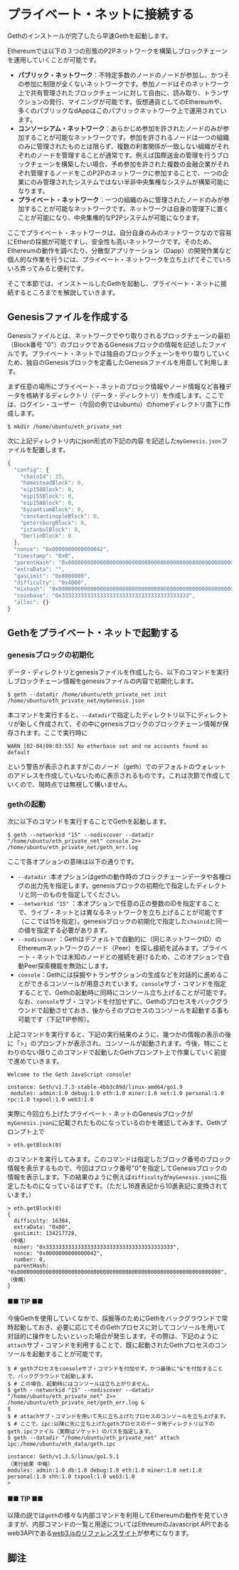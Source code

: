 # プライベート・ネットに接続する

Gethのインストールが完了したら早速Gethを起動します。

Ethereumでは以下の３つの形態のP2Pネットワークを構築しブロックチェーンを運用していくことが可能です。

* **パブリック・ネットワーク**：不特定多数のノードのノードが参加し、かつその参加に制限が全くないネットワークです。参加ノードはそのネットワーク上で共有管理されたブロックチェーンに対して自由に、読み取り、トランザクションの発行、マイニングが可能です。仮想通貨としてのEthereumや、多くのパブリックなdAppはこのパブリックネットワーク上で運用されています。
* **コンソーシアム・ネットワーク**：あらかじめ参加を許されたノードのみが参加することが可能なネットワークです。参加を許されるノードは一つの組織のみに管理されたものとは限らず、複数の利害関係が一致しない組織がそれぞれのノードを管理することが通常です。例えば国際送金の管理を行うブロックチェーンを構築したい場合、予め参加を許された複数の金融企業がそれぞれ管理するノードをこのP2Pのネットワークに参加することで、一つの企業にのみ管理されたシステムではない半非中央集権なシステムが構築可能になります。
* **プライベート・ネットワーク**：一つの組織のみに管理されたノードのみが参加することが可能なネットワークです。ネットワークは自身の管理下に置くことが可能になり、中央集権的なP2Pシステムが可能になります。

ここでプライベート・ネットワークは、自分自身のみのネットワークなので容易にEtherの採掘が可能ですし、安全性も高いネットワークです。そのため、Ethereumの動作を調べたり、分散型アプリケーション（Dapp）の開発作業など個人的な作業を行うには、プライベート・ネットワークを立ち上げてそこでいろいろ弄ってみると便利です。

そこで本節では、インストールしたGethを起動し、プライベート・ネットに接続するところまでを解説していきます。

## Genesisファイルを作成する

Genesisファイルとは、ネットワークでやり取りされるブロックチェーンの最初（Block番号 "0"）のブロックであるGenesisブロックの情報を記述したファイルです。プライベート・ネットでは独自のブロックチェーンをやり取りしていくため、独自のGenesisブロックを定義したGenesisファイルを用意して利用します。

まず任意の場所にプライベート・ネットのブロック情報やノード情報など各種データを格納するディレクトリ（データ・ディレクトリ）を作成します。ここでは、ログイン・ユーザー（今回の例ではubuntu）のhomeディレクトリ直下に作成します。

```text
$ mkdir /home/ubuntu/eth_private_net
```

次に上記ディレクトリ内にjson形式の下記の内容 を記述した`myGenesis.json`ファイルを配置します。

```javascript
{
  "config": {
    "chainId": 15,
    "homesteadBlock": 0,
    "eip150Block": 0,
    "eip155Block": 0,
    "eip158Block": 0,
    "byzantiumBlock": 0,
    "constantinopleBlock": 0,
    "petersburgBlock": 0,
    "istanbulBlock": 0,
    "berlinBlock": 0
  },
  "nonce": "0x0000000000000042",
  "timestamp": "0x0",
  "parentHash": "0x0000000000000000000000000000000000000000000000000000000000000000",
  "extraData": "",
  "gasLimit": "0x8000000",
  "difficulty": "0x4000",
  "mixhash": "0x0000000000000000000000000000000000000000000000000000000000000000",
  "coinbase": "0x3333333333333333333333333333333333333333",
  "alloc": {}
}
```

## Gethをプライベート・ネットで起動する

### genesisブロックの初期化

データ・ディレクトリとgenesisファイルを作成したら、以下のコマンドを実行しブロックチェーン情報をgenesisファイルの内容で初期化します。

```text
$ geth --datadir /home/ubuntu/eth_private_net init /home/ubuntu/eth_private_net/myGenesis.json
```

本コマンドを実行すると、`--datadir`で指定したディレクトリ以下にディレクトリが新しく作成されて、その中にgenesisブロックのブロックチェーン情報が保存されます。ここで実行時に

```text
WARN [02-04|09:03:55] No etherbase set and no accounts found as default
```

という警告が表示されますがこのノード（geth）でのデフォルトのウォレットのアドレスを作成していないために表示されるものです。これは次節で作成していくので、現時点では無視して構いません。

### gethの起動

次に以下のコマンドを実行することでGethを起動します。

```text
$ geth --networkid "15" --nodiscover --datadir "/home/ubuntu/eth_private_net" console 2>> /home/ubuntu/eth_private_net/geth_err.log
```

ここで各オプションの意味は以下の通りです。

* `--datadir` :本オプションはgethの動作時のブロックチェーンデータや各種ログの出力先を指定します。genesisブロックの初期化で指定したディレクトリと同一のものを指定してください。
* `--networkid "15"` ：本オプションで任意の正の整数のIDを指定することで、ライブ・ネットとは異なるネットワークを立ち上げることが可能です（ここでは15を指定）。genesisブロックの初期化で指定した`chainid`と同一の値を指定する必要があります。
* `--nodiscover` ：Gethはデフォルトで自動的に（同じネットワークID）のEthereumネットワークのノード（Peer）を探し接続を試みます。プライベート・ネットでは未知のノードとの接続を避けるため、このオプションで自動Peer探索機能を無効にします。
* `console`：Gethには採掘やトランザクションの生成などを対話的に進めることができるコンソールが用意されています。`console`サブ・コマンドを指定することで、Gethの起動時に同時にコンソール立ち上げることが可能です。なお、`console`サブ・コマンドを付加せずに、Gethのプロセスをバックグラウンドで起動させておき、後からそのプロセスのコンソールを起動する事も可能です（下記TIP参照）。

上記コマンドを実行すると、下記の実行結果のように、幾つかの情報の表示の後に「&gt;」のプロンプトが表示され、コンソールが起動されます。今後、特にことわりのない限りこのコマンドで起動したGethプロンプト上で作業していく前提で進めていきます。

```text
Welcome to the Geth JavaScript console!

instance: Geth/v1.7.3-stable-4bb3c89d/linux-amd64/go1.9
 modules: admin:1.0 debug:1.0 eth:1.0 miner:1.0 net:1.0 personal:1.0 rpc:1.0 txpool:1.0 web3:1.0
```

実際に今回立ち上げたプライベート・ネットのGenesisブロックが`myGenesis.json`に記載されたものになっているのかを確認してみます。Gethプロンプト上で

```text
> eth.getBlock(0)
```

のコマンドを実行してみます。このコマンドは指定したブロック番号のブロック情報を表示するもので、今回はブロック番号"0"を指定してGenesisブロックの情報を表示します。下の結果のように例えば`difficulty`が`myGenesis.json`に指定したものになっているはずです。（ただし16進表記から10進表記に変換されています。）

```text
> eth.getBlock(0)
{
  difficulty: 16384,
  extraData: "0x00",
  gasLimit: 134217728,
（中略）
  miner: "0x3333333333333333333333333333333333333333",
  nonce: "0x0000000000000042",
  number: 0,
  parentHash: "0x0000000000000000000000000000000000000000000000000000000000000000",
（後略）
}
```

#### ■■ TIP ■■

今後Gethを使用していくなかで、採掘等のためにGethをバックグラウンドで常時起動しておき、必要に応じてそのGethプロセスに対してコンソールを用いて対話的に操作をしたいといった場合が発生します。その際は、下記のように`attach`サブ・コマンドを利用することで、既に起動されたGethプロセスのコンソールを起動することが可能です。

```text
$ # gethプロセスをconsoleサブ・コマンドを付加せず、かつ最後に"&"を付加することで、バックグラウンドで起動します。
$ # この場合、起動時にはコンソールは立ち上がりません。
$ geth --networkid "15" --nodiscover --datadir "/home/ubuntu/eth_private_net" 2>> /home/ubuntu/eth_private_net/geth_err.log &
$
$ # attachサブ・コマンドを用いて先に立ち上げたプロセスのコンソールを立ち上げます。
$ # ここで、ipc:以降に先に立ち上げたgethプロセスのデータ用ディレクトリ以下のgeth.ipcファイル（実際はソケット）のパスを指定します。
$ geth --datadir "/home/ubuntu/eth_private_net" attach ipc:/home/ubuntu/eth_data/geth.ipc

instance: Geth/v1.3.5/linux/go1.5.1
（実行結果 中略）
modules: admin:1.0 db:1.0 debug:1.0 eth:1.0 miner:1.0 net:1.0 personal:1.0 shh:1.0 txpool:1.0 web3:1.0
>
```

#### ■■ TIP ■■

以降の説では`geth`の様々な内部コマンドを利用してEthereumの動作を見ていきますが、内部コマンドの一覧と用途についてはEthreumのJavascript APIであるweb3APIである[web3.jsのリファレンスサイト](http://web3js.readthedocs.io/en/1.0/)が参考になります。

## 脚注

